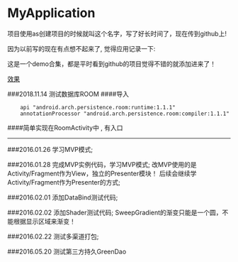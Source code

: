 # MyApplication


项目使用as创建项目的时候就叫这个名字，写了好长时间了，现在传到github上!

因为以前写的现在有点想不起来了, 觉得应用记录一下:

这是一个demo合集，都是平时看到github的项目觉得不错的就添加进来了！



[效果](./screenshot/shot.png)


###2018.11.14
测试数据库ROOM
####导入
```
    api "android.arch.persistence.room:runtime:1.1.1"
    annotationProcessor "android.arch.persistence.room:compiler:1.1.1"

```

####简单实现在RoomActivity中 , 有入口



***


###2016.01.26
学习MVP模式; 

###2016.01.28
完成MVP实例代码，学习MVP模式;
改MVP使用的是Activity/Fragment作为View，独立的Presenter模块！
后续会继续学Activity/Fragment作为Presenter的方式;

###2016.02.01
添加DataBind测试代码;


###2016.02.02
添加Shader测试代码;
SweepGradient的渐变只能是一个圆，不能根据显示区域来渐变！


###2016.02.22
测试多渠道打包;


###2016.05.20
测试第三方持久GreenDao


